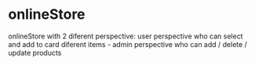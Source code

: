 # onlineStore
onlineStore with 2 diferent perspective: user perspective who can select and add to card diferent items
                                        - admin perspective who can add / delete / update products 
